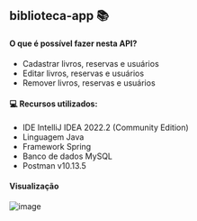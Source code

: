 ## biblioteca-app :books:

#### O que é possível fazer nesta API?
- Cadastrar livros, reservas e usuários
- Editar livros, reservas e usuários
- Remover livros, reservas e usuários

#### :computer: Recursos utilizados:

- IDE IntelliJ IDEA 2022.2 (Community Edition)
- Linguagem Java
- Framework Spring
- Banco de dados MySQL
- Postman v10.13.5

#### Visualização
![image](https://github.com/nataliasuzuki/biblioteca-app/assets/61856025/66542acc-db0a-4afb-9905-7b3b37027cf8)
